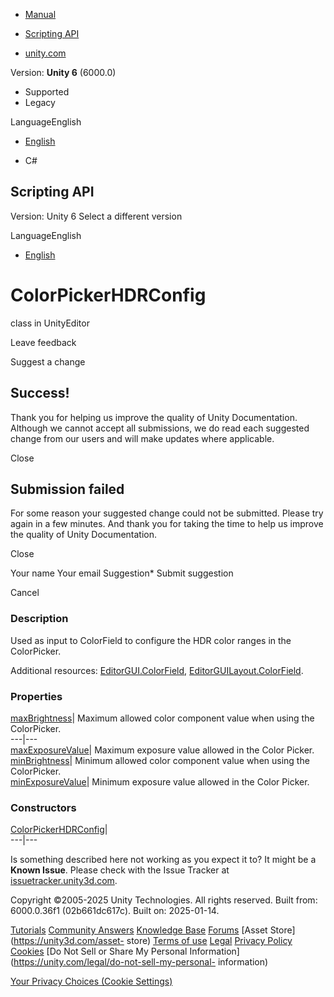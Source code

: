[ ]()

  * [Manual](../Manual/index.html)
  * [Scripting API](../ScriptReference/index.html)

  * [unity.com](https://unity.com/)

Version: **Unity 6** (6000.0)

  * Supported
  * Legacy

LanguageEnglish

  * [English]()

  * C#

[ ](https://docs.unity3d.com)

## Scripting API

Version: Unity 6 Select a different version

LanguageEnglish

  * [English]()

# ColorPickerHDRConfig

class in UnityEditor

Leave feedback

Suggest a change

## Success!

Thank you for helping us improve the quality of Unity Documentation. Although
we cannot accept all submissions, we do read each suggested change from our
users and will make updates where applicable.

Close

## Submission failed

For some reason your suggested change could not be submitted. Please <a>try
again</a> in a few minutes. And thank you for taking the time to help us
improve the quality of Unity Documentation.

Close

Your name Your email Suggestion* Submit suggestion

Cancel

[ ]()

### Description

Used as input to ColorField to configure the HDR color ranges in the
ColorPicker.

Additional resources: [EditorGUI.ColorField](EditorGUI.ColorField.html),
[EditorGUILayout.ColorField](EditorGUILayout.ColorField.html).

### Properties

[maxBrightness](ColorPickerHDRConfig-maxBrightness.html)| Maximum allowed
color component value when using the ColorPicker.  
---|---  
[maxExposureValue](ColorPickerHDRConfig-maxExposureValue.html)| Maximum
exposure value allowed in the Color Picker.  
[minBrightness](ColorPickerHDRConfig-minBrightness.html)| Minimum allowed
color component value when using the ColorPicker.  
[minExposureValue](ColorPickerHDRConfig-minExposureValue.html)| Minimum
exposure value allowed in the Color Picker.  
  
### Constructors

[ColorPickerHDRConfig](ColorPickerHDRConfig-ctor.html)|  
---|---  
  
Is something described here not working as you expect it to? It might be a
**Known Issue**. Please check with the Issue Tracker at
[issuetracker.unity3d.com](https://issuetracker.unity3d.com).

Copyright ©2005-2025 Unity Technologies. All rights reserved. Built from:
6000.0.36f1 (02b661dc617c). Built on: 2025-01-14.

[Tutorials](https://unity3d.com/learn) [Community
Answers](https://answers.unity3d.com) [Knowledge
Base](https://support.unity3d.com/hc/en-us)
[Forums](https://forum.unity3d.com) [Asset Store](https://unity3d.com/asset-
store) [Terms of use](https://docs.unity3d.com/Manual/TermsOfUse.html)
[Legal](https://unity.com/legal) [Privacy
Policy](https://unity.com/legal/privacy-policy)
[Cookies](https://unity.com/legal/cookie-policy) [Do Not Sell or Share My
Personal Information](https://unity.com/legal/do-not-sell-my-personal-
information)

[Your Privacy Choices (Cookie Settings)](javascript:void\(0\);)

